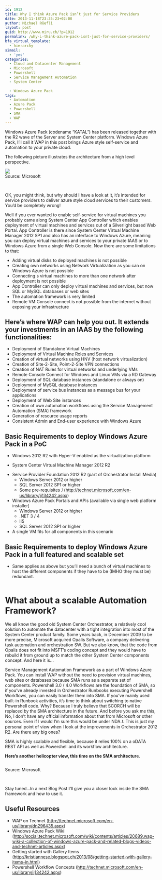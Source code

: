 ```yaml
---
id: 1912
title: Why I think Azure Pack isn’t just for Service Providers
date: 2013-11-18T23:35:23+02:00
author: Michael Rüefli
layout: post
guid: http://www.miru.ch/?p=1912
permalink: /why-i-think-azure-pack-isnt-just-for-service-providers/
bfa_virtual_template:
  - hierarchy
s2mail:
  - 'yes'
categories:
  - Cloud and Datacenter Management
  - Microsoft
  - Powershell
  - Service Management Automation
  - System Center
  
  - Windows Azure Pack
tags:
  - Automation
  - Azure Pack
  - Powershell
  - SMA
  - WAP
---
```

Windows Azure Pack (codename &#8220;KATAL&#8221;) has been released together with the R2 wave of the Server and System Center platform. Windows Azure Pack, I&#8217;ll call it WAP in this post brings Azure style self-service and automation to your private cloud.

The following picture illustrates the architecture from a high level perspective.

![](../images/2013/11/111813_2202_WhyIthinkAz1.png)  
Source: Microsoft

&nbsp;

OK, you might think, but why should I have a look at it, it&#8217;s intended for service providers to deliver azure style cloud services to their customers. You&#8217;d be completely wrong!

Well if you ever wanted to enable self-service for virtual machines you probably came along System Center App Controller which enables deployment of virtual machines and services out of a Silverlight based Web Portal. App Controller is there since System Center Virtual Machine Manager 2012 SP1 and also has an interface to Windows Azure, meaning you can deploy virtual machines and services to your private IAAS or to Windows Azure from a single Web Console. Now there are some limitations to that:

  * Adding virtual disks to deployed machines is not possible
  * Creating own networks using Network Virtualization as you can on Windows Azure is not possible
  * Connecting s virtual machines to more than one network after deployment is not possible
  * App Controller can only deploy virtual machines and services, but now SQL or MySQL databases or web sites
  * The automation framework is very limited
  * Remote VM Console connect is not possible from the internet without exposing your infrastructure

## Here&#8217;s where WAP can help you out. It extends your investments in an IAAS by the following functionalities:

  * Deployment of Standalone Virtual Machines
  * Deployment of Virtual Machine Roles and Services
  * Creation of virtual networks using HNV (host network virtualization)
  * Creation of Site-2-Site, Point-2-Site VPN connections
  * Creation of NAT Rules for virtual networks and underlying VMs
  * Remote Console Connect for Windows and Linux VMs via a RD Gateway
  * Deployment of SQL database instances (standalone or always on)
  * Deployment of MySQL database instances
  * Deployment of service bus instances as a message bus for your applications
  * Deployment of Web Site instances
  * Creation of own automation workflows using the Service Management Automation (SMA) framework
  * Generation of resource usage reports
  * Consistent Admin and End-user experience with Windows Azure

## Basic Requirements to deploy Windows Azure Pack in a PoC

  * Windows 2012 R2 with Hyper-V enabled as the virtualization platform
  * System Center Virtual Machine Manager 2012 R2
  * <div>
      Service Provider Foundation 2012 R2 (part of Orchestrator Install Media)
    </div>
    
      * Windows Server 2012 or higher
      * SQL Server 2012 SP1 or higher
      * Some pre-requisites <span style="font-family: Wingdings;">J</span> (<http://technet.microsoft.com/en-us/library/jj134242.aspx>)
  * <div>
      Windows Azure Pack Portals and APIs (available via single web platform installer)
    </div>
    
      * Windows Server 2012 or higher
      * .NET 3 / 4
      * IIS
      * SQL Server 2012 SP1 or higher
  * <div>
      A single VM fits for all components in this scenario
    </div>
    
    <p style="margin-left: 36pt;">
      </li> </ul> 
      
      <h2>
        Basic Requirements to deploy Windows Azure Pack in a full featured and scalable set
      </h2>
      
      <ul>
        <li>
          Same applies as above but you&#8217;ll need a bunch of virtual machines to host the different components if they have to be (IMHO they must be) redundant.
        </li>
      </ul>
      
      <p>
        <img alt="" src="../images/2013/11/111813_2202_WhyIthinkAz2.png" />
      </p>
      
      <h1>
        What about a scalable Automation Framework?
      </h1>
      
      <p>
        We all know the good old System Center Orchestrator, a relatively cool solution to automate the datacenter with a tight integration into most of the System Center product family. Some years back, in December 2009 to be more precise, Microsoft acquired Opalis Software, a company delivering task automation and orchestration SW. But we also know, that the code from Opalis does not fit into MSFT&#8217;s coding concept and they would have to rebuild it from ground up to match the other System Center components concept. And here it is…
      </p>
      
      <p>
        Service Management Automation Framework as a part of Windows Azure Pack. You can install WAP without the need to provision virtual machines, web sites or databases because SMA runs as a separate set of components. Powershell 3.0 / 4.0 Workflows are the foundation of SMA, so if you&#8217;ve already invested in Orchestrator Runbooks executing Powershell Workflows, you can easily transfer them into SMA. If you&#8217;ve mainly used built-in Runbook activities, it&#8217;s time to think about switching to native Powershell code. Why? Because I truly believe that SCORCH will be replaced by the SMA architecture in the future. And before you ask me this, No, I don&#8217;t have any official information about that from Microsoft or other sources. Even if I would I&#8217;m sure this would be under NDA <span style="font-family: Wingdings;">J</span>. This is just my personal point of view when I look at the improvements in Orchestrator 2012 R2. Are there any big ones?
      </p>
      
      <p>
        SMA is highly scalable and flexible, because it relies 100% on a oDATA REST API as well as Powershell and its workflow architecture.
      </p>
      
      <p>
        <strong>Here&#8217;s another helicopter view, this time on the SMA architectur</strong>e.
      </p>
      
      <p>
        <img alt="" src="../images/2013/11/111813_2202_WhyIthinkAz3.png" />
      </p>
      
      <p>
        Source: Microsoft
      </p>
      
      <p>
        &nbsp;
      </p>
      
      <p>
        Stay tuned…In a next Blog Post I&#8217;ll give you a closer look inside the SMA framework and how to use it.
      </p>
      
      <h2>
        Useful Resources
      </h2>
      
      <ul>
        <li>
          WAP on Technet (<a href="http://technet.microsoft.com/en-us/library/dn296435.aspx">http://technet.microsoft.com/en-us/library/dn296435.aspx</a>)
        </li>
        <li>
          Windows Azure Pack Wiki (<a href="http://social.technet.microsoft.com/wiki/contents/articles/20689.wap-wiki-a-collection-of-windows-azure-pack-and-related-blogs-videos-and-technet-articles.aspx">http://social.technet.microsoft.com/wiki/contents/articles/20689.wap-wiki-a-collection-of-windows-azure-pack-and-related-blogs-videos-and-technet-articles.aspx</a>)
        </li>
        <li>
          Getting started with Gallery Items (<a href="http://kristiannese.blogspot.ch/2013/08/getting-started-with-gallery-items-in.html">http://kristiannese.blogspot.ch/2013/08/getting-started-with-gallery-items-in.html</a>)
        </li>
        <li>
          <div>
            Powershell Workflow Concepts (<a href="http://technet.microsoft.com/en-us/library/jj134242.aspx">http://technet.microsoft.com/en-us/library/jj134242.aspx</a>)
          </div>
        </li>
      </ul>
      
      <p>
        &nbsp;
      </p>